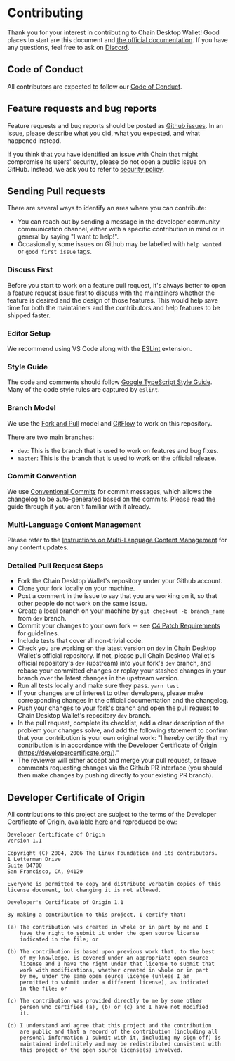 # Contributing

Thank you for your interest in contributing to Chain Desktop Wallet! Good places to start are this document and [the official documentation](https://crypto.org/docs). If you have any questions, feel free to ask on [Discord](https://discord.gg/pahqHz26q4).


## Code of Conduct

All contributors are expected to follow our [Code of Conduct](CODE_OF_CONDUCT.md).

## Feature requests and bug reports

Feature requests and bug reports should be posted as [Github issues](issues/new).
In an issue, please describe what you did, what you expected, and what happened instead.

If you think that you have identified an issue with Chain that might compromise
its users' security, please do not open a public issue on GitHub. Instead,
we ask you to refer to [security policy](SECURITY.md).

## Sending Pull requests

There are several ways to identify an area where you can contribute:

* You can reach out by sending a message in the developer community communication channel, either with a specific contribution in mind or in general by saying "I want to help!".
* Occasionally, some issues on Github may be labelled with `help wanted` or `good first issue` tags.

### Discuss First
Before you start to work on a feature pull request, it's always better to open a feature request issue first to discuss with the maintainers whether the feature is desired and the design of those features. This would help save time for both the maintainers and the contributors and help features to be shipped faster.


### Editor Setup
We recommend using VS Code along with the [ESLint](https://marketplace.visualstudio.com/items?itemName=dbaeumer.vscode-eslint) extension.

### Style Guide
The code and comments should follow [Google TypeScript Style Guide](https://google.github.io/styleguide/tsguide.html). Many of the code style rules are captured by `eslint`. 

### Branch Model
We use the [Fork and Pull](https://git-scm.com/book/en/v2/Git-Basics-Fork-and-Pull) model and [GitFlow](https://www.atlassian.com/git/tutorials/comparing-workflows/gitflow-workflow) to work on this repository.

There are two main branches:

- `dev`: This is the branch that is used to work on features and bug fixes.
- `master`: This is the branch that is used to work on the official release.

### Commit Convention
We use [Conventional Commits](https://www.conventionalcommits.org/) for commit messages, which allows the changelog to be auto-generated based on the commits. Please read the guide through if you aren't familiar with it already.

### Multi-Language Content Management
Please refer to the [Instructions on Multi-Language Content Management](CONTENT_MANAGEMENT.md) for any content updates. 

### Detailed Pull Request Steps

* Fork the Chain Desktop Wallet's repository under your Github account.
* Clone your fork locally on your machine.
* Post a comment in the issue to say that you are working on it, so that other people do not work on the same issue.
* Create a local branch on your machine by `git checkout -b branch_name` from `dev` branch.
* Commit your changes to your own fork -- see [C4 Patch Requirements](https://rfc.zeromq.org/spec:42/C4/#23-patch-requirements) for guidelines.
* Include tests that cover all non-trivial code.
* Check you are working on the latest version on `dev` in Chain Desktop Wallet's official repository. If not, please pull Chain Desktop Wallet's official repository's `dev` (upstream) into your fork's `dev` branch, and rebase your committed changes or replay your stashed changes in your branch over the latest changes in the upstream version.
* Run all tests locally and make sure they pass. `yarn test`
* If your changes are of interest to other developers, please make corresponding changes in the official documentation and the changelog.
* Push your changes to your fork's branch and open the pull request to Chain Desktop Wallet's repository `dev` branch.
* In the pull request, complete its checklist, add a clear description of the problem your changes solve, and add the following statement to confirm that your contribution is your own original work: "I hereby certify that my contribution is in accordance with the Developer Certificate of Origin (https://developercertificate.org/)."
* The reviewer will either accept and merge your pull request, or leave comments requesting changes via the Github PR interface (you should then make changes by pushing directly to your existing PR branch).


## Developer Certificate of Origin
All contributions to this project are subject to the terms of the Developer Certificate of Origin, available [here](https://developercertificate.org/) and reproduced below:

```
Developer Certificate of Origin
Version 1.1

Copyright (C) 2004, 2006 The Linux Foundation and its contributors.
1 Letterman Drive
Suite D4700
San Francisco, CA, 94129

Everyone is permitted to copy and distribute verbatim copies of this
license document, but changing it is not allowed.

Developer's Certificate of Origin 1.1

By making a contribution to this project, I certify that:

(a) The contribution was created in whole or in part by me and I
    have the right to submit it under the open source license
    indicated in the file; or

(b) The contribution is based upon previous work that, to the best
    of my knowledge, is covered under an appropriate open source
    license and I have the right under that license to submit that
    work with modifications, whether created in whole or in part
    by me, under the same open source license (unless I am
    permitted to submit under a different license), as indicated
    in the file; or

(c) The contribution was provided directly to me by some other
    person who certified (a), (b) or (c) and I have not modified
    it.

(d) I understand and agree that this project and the contribution
    are public and that a record of the contribution (including all
    personal information I submit with it, including my sign-off) is
    maintained indefinitely and may be redistributed consistent with
    this project or the open source license(s) involved.
```
